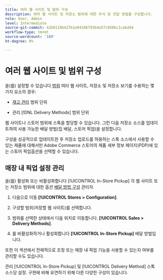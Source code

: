 ```yaml
---
title: 여러 웹 사이트 및 범위 구성
description: 여러 웹 사이트 및 저장소 범위에 대한 주식 및 전달 방법을 구성합니다.
role: User, Admin
level: Intermediate
source-git-commit: 42b0118b427b1e04186793b4a57c058bc1cabdd4
workflow-type: tm+mt
source-wordcount: '189'
ht-degree: 0%

---
```



# 여러 웹 사이트 및 범위 구성

을(를) 설정할 수 있습니다 [범위](https://docs.magento.com/user-guide/configuration/scope.html) 여러 웹 사이트, 저장소 및 저장소 보기를 수용하는 몇 가지 요소의 경우:

- [재고 관리](https://docs.magento.com/user-guide/catalog/inventory-stock.html) 범위 단위

- 관리 [!DNL Delivery Methods] 범위 단위

웹 사이트나 스토어 범위에 스톡을 할당할 수 있습니다. 그런 다음 저장소 소스를 업데이트하여 사용 가능한 배달 방법(집 배달, 스토어 픽업)을 설정합니다.

구성을 성공적으로 업데이트한 후 저장소 업로드를 허용하는 스톡 소스에서 사용할 수 있는 제품에 대해서만 Adobe Commerce 스토어의 제품 세부 정보 페이지(PDP)에 있는 스토어 픽업옵션을 선택할 수 있습니다.

## 매장 내 픽업 설정 관리

을(를) 활성화 또는 비활성화합니다 [!UICONTROL In-Store Pickup] 각 웹 사이트 또는 저장소 범위에 대한 옵션 [배달 방법 구성](enable-general.md#delivery-methods) 관리자.

1. 다음으로 이동 **[!UICONTROL Stores > Configuration]**.

1. 구성할 범위(저장할 웹 사이트)를 선택합니다.

1. 범위를 선택한 상태에서 다음 위치로 이동합니다. **[!UICONTROL Sales > Delivery Methods]**.

1. 를 비활성화하거나 활성화합니다 **[!UICONTROL In-Store Pickup]** 배달 방법입니다.

또한 이 섹션에서 전체적으로 조정 또는 매장 내 픽업 기능을 사용할 수 있는지 여부를 관리할 수도 있습니다.

관리 [!UICONTROL In-Store Pickup] 및 [!UICONTROL Delivery Method] 스톡 소스당 설정. 구현에 비해 유연하기 위해 다른 다양한 구성이 있습니다.

